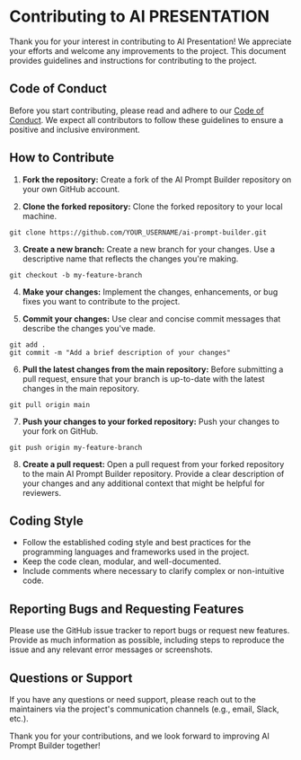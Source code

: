 # Contributing to AI PRESENTATION

Thank you for your interest in contributing to AI Presentation! We appreciate your efforts and welcome any improvements to the project. This document provides guidelines and instructions for contributing to the project.

## Code of Conduct

Before you start contributing, please read and adhere to our [Code of Conduct](./CODE_OF_CONDUCT.md). We expect all contributors to follow these guidelines to ensure a positive and inclusive environment.

## How to Contribute

1. **Fork the repository:** Create a fork of the AI Prompt Builder repository on your own GitHub account.

2. **Clone the forked repository:** Clone the forked repository to your local machine.

```
git clone https://github.com/YOUR_USERNAME/ai-prompt-builder.git
```


3. **Create a new branch:** Create a new branch for your changes. Use a descriptive name that reflects the changes you're making.

```
git checkout -b my-feature-branch
```


4. **Make your changes:** Implement the changes, enhancements, or bug fixes you want to contribute to the project.

5. **Commit your changes:** Use clear and concise commit messages that describe the changes you've made. 

```
git add .
git commit -m "Add a brief description of your changes"
```

6. **Pull the latest changes from the main repository:** Before submitting a pull request, ensure that your branch is up-to-date with the latest changes in the main repository.

```
git pull origin main

```

7. **Push your changes to your forked repository:** Push your changes to your fork on GitHub.

```
git push origin my-feature-branch

```

8. **Create a pull request:** Open a pull request from your forked repository to the main AI Prompt Builder repository. Provide a clear description of your changes and any additional context that might be helpful for reviewers.

## Coding Style

- Follow the established coding style and best practices for the programming languages and frameworks used in the project.
- Keep the code clean, modular, and well-documented.
- Include comments where necessary to clarify complex or non-intuitive code.

## Reporting Bugs and Requesting Features

Please use the GitHub issue tracker to report bugs or request new features. Provide as much information as possible, including steps to reproduce the issue and any relevant error messages or screenshots.

## Questions or Support

If you have any questions or need support, please reach out to the maintainers via the project's communication channels (e.g., email, Slack, etc.).

Thank you for your contributions, and we look forward to improving AI Prompt Builder together!


